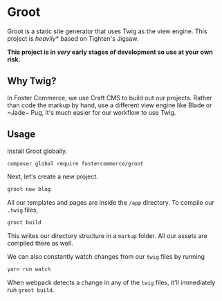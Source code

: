 # Groot

Groot is a static site generator that uses Twig as the view engine. This project is *_heavily_** based on Tighten's Jigsaw.

**This project is in _very_ early stages of development so use at your own risk.**

## Why Twig?

In Foster Commerce, we use Craft CMS to build out our projects. Rather than code the markup by hand, use a different view engine like Blade or ~Jade~ Pug, it's much easier for our workflow to use Twig.

## Usage

Install Groot globally.

```bash
composer global require fostercommerce/groot
```

Next, let's create a new project.

```bash
groot new blog
```

All our templates and pages are inside the `/app` directory. To compile our `.twig` files,

```bash
groot build
```

This writes our directory structure in a `markup` folder. All our assets are compiled there as well.

We can also constantly watch changes from our `twig` files by running

```bash
yarn run watch
```

When webpack detects a change in any of the `twig` files, it'll immediately run `groot build`.
